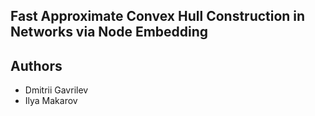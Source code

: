 ## Fast Approximate Convex Hull Construction in Networks via Node Embedding

## Authors

* Dmitrii Gavrilev
* Ilya Makarov
